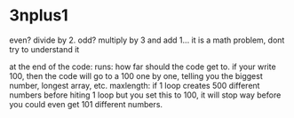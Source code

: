 # 3nplus1
even? divide by 2. odd? multiply by 3 and add 1... it is a math problem, dont try to understand it

at the end of the code:
runs: how far should the code get to. if your write 100, then the code will go to a 100 one by one, telling you the biggest number, longest array, etc.
maxlength: if 1 loop creates 500 different numbers before hiting 1 loop but you set this to 100, it will stop way before you could even get 101 different numbers.
